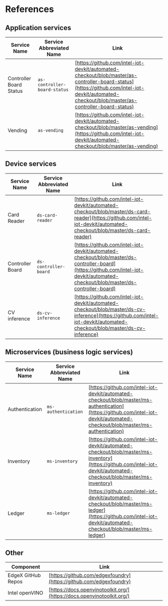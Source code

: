 # References

## Application services

| Service Name            | Service Abbreviated Name     | Link                                                                                                                                                                                           |
|-------------------------|------------------------------|------------------------------------------------------------------------------------------------------------------------------------------------------------------------------------------------|
| Controller Board Status | `as-controller-board-status` | [https://github.com/intel-iot-devkit/automated-checkout/blob/master/as-controller-board-status](https://github.com/intel-iot-devkit/automated-checkout/blob/master/as-controller-board-status) |
| Vending                 | `as-vending`                 | [https://github.com/intel-iot-devkit/automated-checkout/blob/master/as-vending](https://github.com/intel-iot-devkit/automated-checkout/blob/master/as-vending)                                 |

## Device services

| Service Name     | Service Abbreviated Name | Link                                                                                                                                                                             |
|------------------|--------------------------|----------------------------------------------------------------------------------------------------------------------------------------------------------------------------------|
| Card Reader      | `ds-card-reader`         | [https://github.com/intel-iot-devkit/automated-checkout/blob/master/ds-card-reader](https://github.com/intel-iot-devkit/automated-checkout/blob/master/ds-card-reader)           |
| Controller Board | `ds-controller-board`    | [https://github.com/intel-iot-devkit/automated-checkout/blob/master/ds-controller-board](https://github.com/intel-iot-devkit/automated-checkout/blob/master/ds-controller-board) |
| CV inference   | `ds-cv-inference`      | [https://github.com/intel-iot-devkit/automated-checkout/blob/master/ds-cv-inference](https://github.com/intel-iot-devkit/automated-checkout/blob/master/ds-cv-inference)     |

## Microservices (business logic services)

| Service Name   | Service Abbreviated Name | Link                                                                                                                                                                         |
|----------------|--------------------------|------------------------------------------------------------------------------------------------------------------------------------------------------------------------------|
| Authentication | `ms-authentication`      | [https://github.com/intel-iot-devkit/automated-checkout/blob/master/ms-authentication](https://github.com/intel-iot-devkit/automated-checkout/blob/master/ms-authentication) |
| Inventory      | `ms-inventory`           | [https://github.com/intel-iot-devkit/automated-checkout/blob/master/ms-inventory](https://github.com/intel-iot-devkit/automated-checkout/blob/master/ms-inventory)           |
| Ledger         | `ms-ledger`              | [https://github.com/intel-iot-devkit/automated-checkout/blob/master/ms-ledger](https://github.com/intel-iot-devkit/automated-checkout/blob/master/ms-ledger)                 |

## Other

| Component             | Link                                                                   |
| --------------------- | -----------------------------------------------------------------------|
| EdgeX GitHub Repos    | [https://github.com/edgexfoundry](https://github.com/edgexfoundry)     |
| Intel openVINO        | [https://docs.openvinotoolkit.org/](https://docs.openvinotoolkit.org/) |
